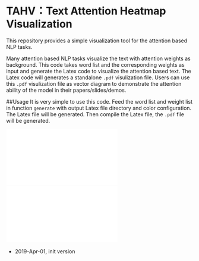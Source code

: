 # TAHV：Text Attention Heatmap Visualization

This repository provides a simple visualization tool for the attention based NLP tasks. 

Many attention based NLP tasks visualize the text with attention weights as background. This code takes word list and the corresponding weights as input and generate the Latex code to visualize the attention based text. The Latex code will generates a standalone `.pdf` visulization file. Users can use this `.pdf` visulization file as vector diagram to demonstrate the attention ability of the model in their papers/slides/demos.


##Usage
It is very simple to use this code. Feed the word list and weight list in function `generate` with output Latex file directory and color configuration. The Latex file will be generated. Then compile the Latex file, the `.pdf` file will be generated.



![alt text](red.pdf "Red demo")
![alt text](blue.pdf "Blue demo")


* 2019-Apr-01, init version

